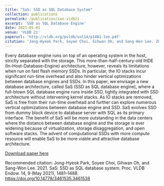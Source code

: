 ```yaml
---
title: "SaS: SSD as SQL Database System"
collection: publications
permalink: /publication/sas-vldb21
excerpt: 'SSD as SQL Database Engine'
date: 2021-05-01
venue: 'VLDB 21'
paperurl: 'http://vldb.org/pvldb/vol14/p1481-lee.pdf'
citation: 'Jong-Hyeok Park, Soyee Choi, Gihwan Oh, and Sang-Won Lee. 2021. SaS: SSD as SQL database system. Proc. VLDB Endow. 14, 9 (May 2021), 1481–1488. https://doi.org/10.14778/3461535.3461538'
---
```

Every database engine runs on top of an operating system in the host, strictly separated with the storage. This more-than-half-century-old IHDE (In-Host-Database-Engine) architecture, however, reveals its limitations when run on fast flash memory SSDs. In particular, the IO stacks incur significant run-time overhead and also hinder vertical optimizations between database engines and SSDs. In this paper, we envisage a new database architecture, called SaS (SSD as SQL database engine), where a full-blown SQL database engine runs inside SSD, tightly integrated with SSD architecture without intervening kernel stacks. As IO stacks are removed, SaS is free from their run-time overhead and further can explore numerous vertical optimizations between database engine and SSD. SaS evolves SSD from dummy block device to database server with SQL as its primary interface. The benefit of SaS will be more outstanding in the data centers where the distance between database engine and the storage is ever widening because of virtualization, storage disaggregation, and open software stacks. The advent of computational SSDs with more compute resource will enable SaS to be more viable and attractive database architecture.

[Download paper here](http://vldb.org/pvldb/vol14/p1481-lee.pdf)

Recommended citation: Jong-Hyeok Park, Soyee Choi, Gihwan Oh, and Sang-Won Lee. 2021. SaS: SSD as SQL database system. Proc. VLDB Endow. 14, 9 (May 2021), 1481–1488. https://doi.org/10.14778/3461535.3461538